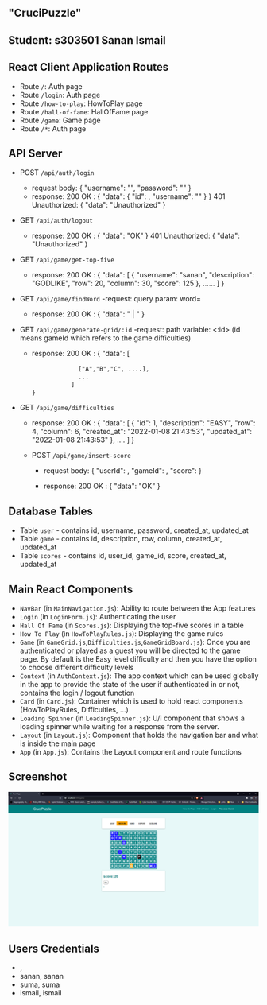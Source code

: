 ## "CruciPuzzle"
## Student: s303501 Sanan Ismail 

## React Client Application Routes

- Route `/`: Auth page 
- Route `/login`: Auth page 
- Route `/how-to-play`: HowToPlay page
- Route `/hall-of-fame`: HallOfFame page
- Route `/game`: Game page
- Route `/*`: Auth page  


## API Server

- POST `/api/auth/login`
  - request body: 
      {
	      "username": "<username>",
	      "password": "<password>"
      }
  - response:
    200 OK :
       {
          "data": {
		               "id": <userID>,
		                "username": "<username>"
                  }
        }
    401 Unauthorized:
        {
          	"data": "Unauthorized"
        }
    

- GET `/api/auth/logout`
  - response:
    200 OK :
        {
          "data": "OK"
        }
    401 Unauthorized:
        {
          	"data": "Unauthorized"
        }

- GET `/api/game/get-top-five`
  - response:
      200 OK :
        {
	      "data": [
	            	{
                  "username": "sanan",
                  "description": "GODLIKE",
                  "row": 20,
                  "column": 30,
                  "score": 125
	            	},
                ......
                ]
        }


- GET `/api/game/findWord`
  -request: query param:  word=<word>
  - response:
      200 OK :
        {
          "data": "<true> | <false>"
        }


- GET `/api/game/generate-grid/:id`
  -request: path variable: <:id> (id means gameId which refers to the game difficulties)
  - response:
      200 OK :
        {
          "data": [
          
                     ["A","B","C", ....],
                     ...
                   ]
        }

- GET `/api/game/difficulties`
  - response:
      200 OK :
       {
	      "data": [
              {
                "id": 1,
                "description": "EASY",
                "row": 4,
                "column": 6,
                "created_at": "2022-01-08 21:43:53",
                "updated_at": "2022-01-08 21:43:53"
              },
                ....
                ]
       }

  - POST `/api/game/insert-score`
     - request body: 
       {
          "userId": <userId>,
          "gameId": <gameId>,
          "score":  <score>
        } 

     - response:
      200 OK :
        {
          "data": "OK"
        }


## Database Tables

- Table `user` - contains id, username, password, created_at, updated_at  
- Table `game` - contains id, description, row, column, created_at, updated_at
- Table `scores` - contains id, user_id, game_id, score, created_at, updated_at

## Main React Components

- `NavBar` (in `MainNavigation.js`): Ability to route between the App features
- `Login` (in `LoginForm.js`): Authenticating the user
- `Hall Of Fame` (in `Scores.js`): Displaying the top-five scores in a table
- `How To Play` (in `HowToPlayRules.js`): Displaying the game rules
- `Game` (in `GameGrid.js`,`Difficulties.js`,`GameGridBoard.js`): Once you are authenticated or played as a guest you will be directed to the game page. By default is the Easy level difficulty and then you have the option to choose different difficulty levels
- `Context` (in `AuthContext.js`): The app context which can be used globally in the app to provide the state of the user if authenticated in or not, contains the login / logout function
- `Card` (in `Card.js`): Container which is used to hold react components (HowToPlayRules, Difficulties, ...)
- `Loading Spinner` (in `LoadingSpinner.js`): U/I component that shows a loading spinner while waiting for a response from the server.
- `Layout` (in `Layout.js`): Component that holds the navigation bar and what is inside the main page
- `App` (in `App.js`): Contains the Layout component and route functions


## Screenshot

![Screenshot](./img/screenshot.jpg)

## Users Credentials
- <username>, <password>
- sanan, sanan
- suma, suma
- ismail, ismail
